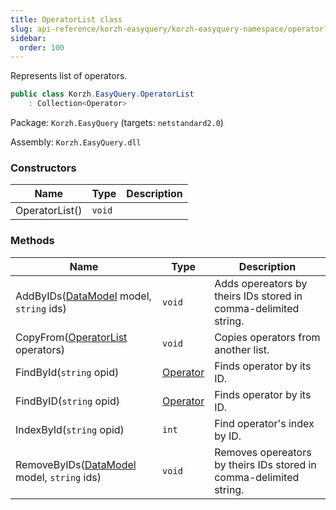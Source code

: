```yaml
---
title: OperatorList class
slug: api-reference/korzh-easyquery/korzh-easyquery-namespace/operatorlist-class
sidebar:
  order: 100
---
```


Represents list of operators.
```csharp
public class Korzh.EasyQuery.OperatorList
    : Collection<Operator>

```
Package: `Korzh.EasyQuery` (targets: `netstandard2.0`)

Assembly: `Korzh.EasyQuery.dll`

### Constructors

| Name | Type | Description | 
| --- | --- | --- | 
| OperatorList() | `void` |  | 


### Methods

| Name | Type | Description | 
| --- | --- | --- | 
| AddByIDs([DataModel](///easyquery/docs/api-reference/korzh-easyquery/korzh-easyquery-namespace/datamodel-class) model, `string` ids) | `void` | Adds opereators by theirs IDs stored in comma-delimited string. | 
| CopyFrom([OperatorList](///easyquery/docs/api-reference/korzh-easyquery/korzh-easyquery-namespace/operatorlist-class) operators) | `void` | Copies operators from another list. | 
| FindById(`string` opid) | [Operator](///easyquery/docs/api-reference/korzh-easyquery/korzh-easyquery-namespace/operator-class) | Finds operator by its ID. | 
| FindByID(`string` opid) | [Operator](///easyquery/docs/api-reference/korzh-easyquery/korzh-easyquery-namespace/operator-class) | Finds operator by its ID. | 
| IndexById(`string` opid) | `int` | Find operator's index by ID. | 
| RemoveByIDs([DataModel](///easyquery/docs/api-reference/korzh-easyquery/korzh-easyquery-namespace/datamodel-class) model, `string` ids) | `void` | Removes opereators by theirs IDs stored in comma-delimited string. |
